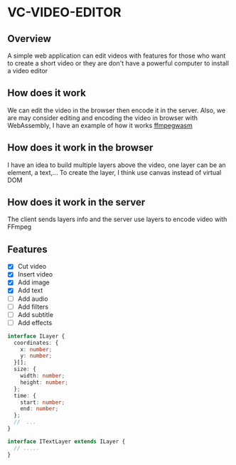 # VC-VIDEO-EDITOR

## Overview

A simple web application can edit videos with features for those who want to create a short video or they are don't have a powerful computer to install a video editor

## How does it work

We can edit the video in the browser then encode it in the server. Also, we are may consider editing and encoding the video
in browser with WebAssembly, I have an example of how it works [ffmpegwasm](https://ffmpegwasm.netlify.app/)

## How does it work in the browser

I have an idea to build multiple layers above the video, one layer can be an element, a text,... To create the layer, I think use canvas instead of virtual DOM

## How does it work in the server

The client sends layers info and the server use layers to encode video with FFmpeg

## Features

- [x] Cut video
- [x] Insert video
- [x] Add image
- [x] Add text
- [ ] Add audio
- [ ] Add filters
- [ ] Add subtitle
- [ ] Add effects

```typescript
interface ILayer {
  coordinates: {
    x: number;
    y: number;
  }[];
  size: {
    width: number;
    height: number;
  };
  time: {
    start: number;
    end: number;
  };
  //  ...
}

interface ITextLayer extends ILayer {
  // .....
}
```
